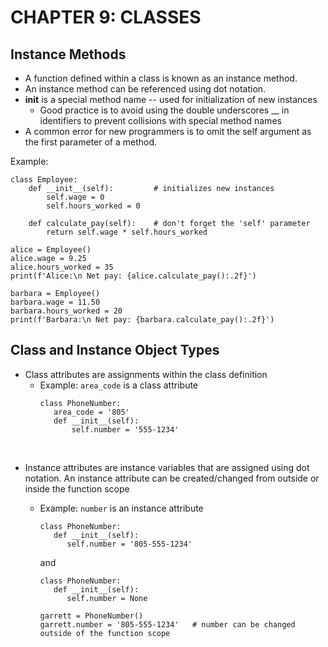 # CHAPTER 9: CLASSES

## Instance Methods

* A function defined within a class is known as an instance method.
* An instance method can be referenced using dot notation. 
* __init__ is a special method name -- used for initialization of new instances
  * Good practice is to avoid using the double underscores __ in identifiers to prevent collisions with special method names
* A common error for new programmers is to omit the self argument as the first parameter of a method.

Example:

```
class Employee:
    def __init__(self):         # initializes new instances
        self.wage = 0
        self.hours_worked = 0

    def calculate_pay(self):    # don't forget the 'self' parameter
        return self.wage * self.hours_worked

alice = Employee()
alice.wage = 9.25
alice.hours_worked = 35
print(f'Alice:\n Net pay: {alice.calculate_pay():.2f}')

barbara = Employee()
barbara.wage = 11.50
barbara.hours_worked = 20
print(f'Barbara:\n Net pay: {barbara.calculate_pay():.2f}')
```

## Class and Instance Object Types

* Class attributes are assignments within the class definition
  * Example: `area_code` is a class attribute
    ```
    class PhoneNumber:
       area_code = '805'
       def __init__(self):
           self.number = '555-1234'
    ```
 <br>
 
 * Instance attributes are instance variables that are assigned using dot notation. An instance attribute can be created/changed from outside or inside the function scope
   * Example: `number` is an instance attribute
      ```
      class PhoneNumber:
         def __init__(self):
            self.number = '805-555-1234'
      ```
      
      and
      
      ```
      class PhoneNumber:
         def __init__(self):
            self.number = None
      
      garrett = PhoneNumber()
      garrett.number = '805-555-1234'   # number can be changed outside of the function scope
      ```
   
